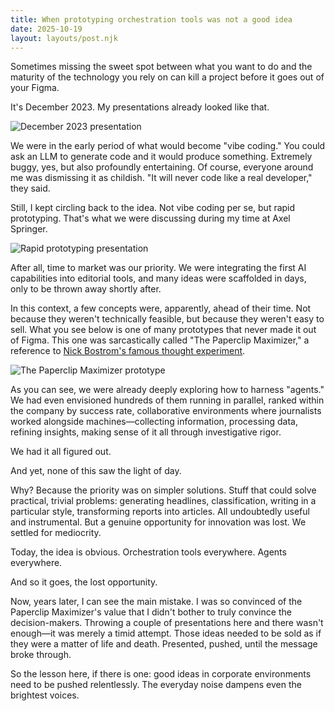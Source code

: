 ```yaml
---
title: When prototyping orchestration tools was not a good idea
date: 2025-10-19
layout: layouts/post.njk
---
```

Sometimes missing the sweet spot between what you want to do and the maturity of the technology you rely on can kill a project before it goes out of your Figma.

It's December 2023. My presentations already looked like that.

![December 2023 presentation](/assets/images/dec-2023-presentation.png)

We were in the early period of what would become "vibe coding." You could ask an LLM to generate code and it would produce something. Extremely buggy, yes, but also profoundly entertaining. Of course, everyone around me was dismissing it as childish. "It will never code like a real developer," they said.

Still, I kept circling back to the idea. Not vibe coding per se, but rapid prototyping. That's what we were discussing during my time at Axel Springer.

![Rapid prototyping presentation](/assets/images/rapid-prototyping-slide.png)

After all, time to market was our priority. We were integrating the first AI capabilities into editorial tools, and many ideas were scaffolded in days, only to be thrown away shortly after.

In this context, a few concepts were, apparently, ahead of their time. Not because they weren't technically feasible, but because they weren't easy to sell. What you see below is one of many prototypes that never made it out of Figma. This one was sarcastically called "The Paperclip Maximizer," a reference to [Nick Bostrom's famous thought experiment](https://www.lesswrong.com/w/squiggle-maximizer-formerly-paperclip-maximizer#Similar_thought_experiments).

![The Paperclip Maximizer prototype](/assets/images/paperclip-maximizer-dashboard.png)

As you can see, we were already deeply exploring how to harness "agents." We had even envisioned hundreds of them running in parallel, ranked within the company by success rate, collaborative environments where journalists worked alongside machines—collecting information, processing data, refining insights, making sense of it all through investigative rigor.

We had it all figured out.

And yet, none of this saw the light of day.

Why? Because the priority was on simpler solutions. Stuff that could solve practical, trivial problems: generating headlines, classification, writing in a particular style, transforming reports into articles. All undoubtedly useful and instrumental. But a genuine opportunity for innovation was lost. We settled for mediocrity.

Today, the idea is obvious. Orchestration tools everywhere. Agents everywhere.

And so it goes, the lost opportunity.

Now, years later, I can see the main mistake. I was so convinced of the Paperclip Maximizer's value that I didn't bother to truly convince the decision-makers. Throwing a couple of presentations here and there wasn't enough—it was merely a timid attempt. Those ideas needed to be sold as if they were a matter of life and death. Presented, pushed, until the message broke through.

So the lesson here, if there is one: good ideas in corporate environments need to be pushed relentlessly. The everyday noise dampens even the brightest voices.
